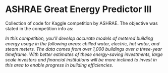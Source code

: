 # ASHRAE Great Energy Predictor III

Collection of code for Kaggle competition by ASHRAE. The objective was stated in the competition info as:

*In this competition, you’ll develop accurate models of metered building energy usage in the following areas: chilled water, electric, hot water, and steam meters. The data comes from over 1,000 buildings over a three-year timeframe. With better estimates of these energy-saving investments, large scale investors and financial institutions will be more inclined to invest in this area to enable progress in building efficiencies.*

